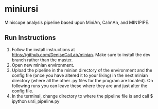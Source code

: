 # miniursi
Miniscope analysis pipeline based upon MiniAn, CaImAn, and MIN1PIPE.

## Run Instructions

1) Follow the install instructions at https://github.com/DeniseCaiLab/minian. Make sure to install the dev branch rather than the master. 
2) Open new minian environment.
3) Upload the pipeline in the minian directory of the environment and the config file (once you have altered it to your        liking) in the next minian directory (where all the other .py files for the program are located). On following runs you can leave these where they are and just alter the config file.
4) In the terminal, change directory to where the pipeline file is and call $ ipython ursi_pipeline.py
